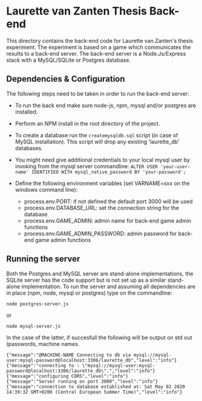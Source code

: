# Laurette van Zanten Thesis Back-end

This directory contains the back-end code for Laurette van Zanten's thesis experiment. The experiment is based on a game which communicates the results to a back-end server. The back-end server is a Node.Js/Express stack with a MySQL/SQLite or Postgres database. 

## Dependencies & Configuration

The following steps need to be taken in order to run the back-end server:

* To run the back end make sure node-js, npm, mysql and/or postgres are installed. 

* Perform an NPM install in the root directory of the project.

* To create a database run the `createmysqldb.sql` script (in case of MySQL installation). This script will drop any existing 'laurette_db' databases.

* You might need give additional credentials to your local mysql user by invoking from the mysql server commandline: `ALTER USER 'your-user-name' IDENTIFIED WITH mysql_native_password BY 'your-password';`

* Define the following environment variables (set VARNAME=xxx on the windows command line):
  * process.env.PORT: if not defined the default port 3000 will be used
  * process.env.DATABASE_URL: set the connection string for the database
  * process.env.GAME_ADMIN: admin name for back-end game admin functions
  * process.env.GAME_ADMIN_PASSWORD: admin password for back-end game admin functions
  
## Running the server

Both the Postgres and MySQL server are stand-alone implementations, the SQLite server has the code support but is not set up as a similar stand-alone implementation. To run the server and assuming all dependencies are in place (npm, node, mysql or postgres) type on the commandline:

```node postgres-server.js``` 

or 

```node mysql-server.js```

In the case of the latter, if succesfull the following will be output on std out (passwords, machine names.

```
{"message":"@MACHINE-NAME Connecting to db via mysql://mysql-user:mysql-password@localhost:3306/laurette_db","level":"info"}
{"message":"connecting to : \"mysql://mysql-user:mysql-password@localhost:3306/laurette_db\".","level":"info"}
{"message":"configuring CORS","level":"info"}
{"message":"Server running on port 3000","level":"info"}
{"message":"connection to database established at: Sat May 02 2020 14:39:32 GMT+0200 (Central European Summer Time)","level":"info"}
```
